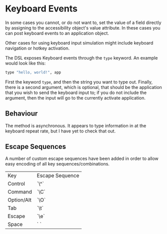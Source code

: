 # Keyboard Events

In some cases you cannot, or do not want to,  set the value of a field
directly by assigning to the accessibility object's value
attribute. In these cases you can post keyboard events to an
application object.

Other cases for using keyboard input simulation might include keyboard
navigation or hotkey activation.

The DSL exposes Keyboard events through the `type` keyword. An example
would look like this:

```ruby
type "hello, world!", app
```

First the keyword `type`, and then the string you want to type
out. Finally, there is a second argument, which is optional, that
should be the application that you wish to send the keyboard input
to; if you do not include the argument, then the input will go to the
currently activate application.

## Behaviour

The method is asynchronous. It appears to type information in at the
keyboard repeat rate, but I have yet to check that out.

## Escape Sequences

A number of custom escape sequences have been added in order to allow easy
encoding of all key sequences/combinations.

<table style="1px solid black">
<tr><td>Key</td><td>Escape Sequence</td></tr>
<tr><td>Control</td><td>`\^`</td></tr>
<tr><td>Command</td><td>`\C`</td></tr>
<tr><td>Option/Alt</td><td>`\O`</td></tr>
<tr><td>Tab</td><td>`\t`</td></tr>
<tr><td>Escape</td><td>`\e`</td></tr>
<tr><td>Space</td><td>` `</td></tr>
</table>
